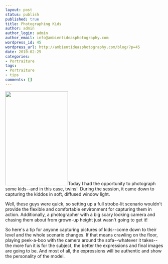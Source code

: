 ```yaml
---
layout: post
status: publish
published: true
title: Photographing Kids
author: admin
author_login: admin
author_email: info@ambientideasphotography.com
wordpress_id: 45
wordpress_url: http://ambientideasphotography.com/blog/?p=45
date: 2010-02-25
categories:
- Portraiture
tags:
- Portraiture
- tips
comments: []
---
```

<img class="alignright size-full wp-image-46" title="Children's Portraiture" src="http://ambientideasphotography.com/blog/wp-content/uploads/2010/02/20100224-Kramarczyk-11.jpg" alt="" width="200" height="300" />Today I had the opportunity to photograph some kids--and in this case, twins!  During the session, it came down to capturing the kiddos in soft, diffused window light.

Well, these guys were quick, so setting up a full strobe-lit scenario wouldn't provide the flexible and comfortable environment for capturing them in action. Additionally, a photographer with a big scary looking camera and chasing them about from grown-up height just wasn't going to get it!

So here's a tip for anyone capturing pictures of kids--come down to their level and the whole scenario changes. If that means crawling on the floor, playing peek-a-boo with the camera around the sofa--whatever it takes--the more fun it is for the subject, the better the expressions and final images are going to be. And most of all, the expressions will be authentic and show the personality of the model.
